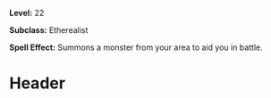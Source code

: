 <!-- TITLE: Spell: Major Monster Summoning -->
<!-- SUBTITLE:  -->

**Level:** 22

**Subclass:** Etherealist

**Spell Effect:** Summons a monster from your area to aid you in battle.

# Header